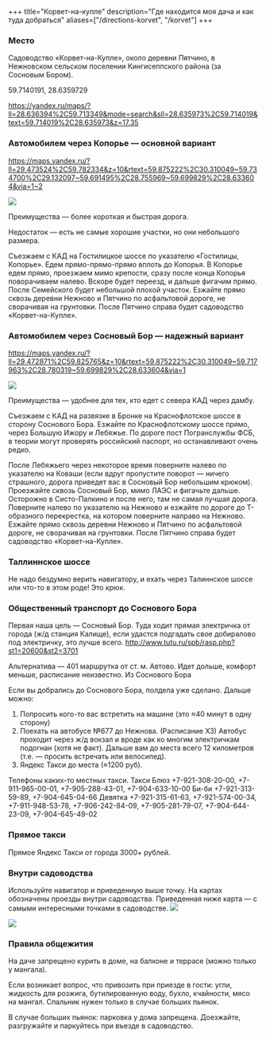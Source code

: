 +++
title="Корвет-на-купле"
description="Где находится моя дача и как туда добраться"
aliases=["/directions-korvet", "/korvet"]
+++
### Место

Садоводство «Корвет-на-Купле», около деревни Пятчино, в Нежновском сельском поселении Кингисеппского района (за Сосновым Бором).

59.7140191, 28.6359729


https://yandex.ru/maps/?ll=28.636394%2C59.713349&mode=search&sll=28.635973%2C59.714019&text=59.714019%2C28.635973&z=17.35

### Автомобилем через Копорье — основной вариант

<https://maps.yandex.ru/?ll=29.473524%2C59.782334&z=10&rtext=59.875222%2C30.310049~59.734700%2C29.132097~59.691495%2C28.755969~59.699829%2C28.633604&via=1~2>

![](../drive-through-koporie.png)

Преимущества — более короткая и быстрая дорога.

Недостаток — есть не самые хорошие участки, но они небольшого размера.

Съезжаем с КАД на Гостилицкое шоссе по указателю «Гостилицы, Копорье». Едем прямо-прямо-прямо вплоть до Копорья. В Копорье едем прямо, проезжаем мимо крепости, сразу после конца Копорья поворачиваем налево. Вскоре будет переезд, и дальше фигачим прямо. После Семейского будет небольшой плохой участок. Езжайте прямо сквозь деревни Нежново и Пятчино по асфальтовой дороге, не сворачивая на грунтовки. После Пятчино справа будет садоводство «Корвет-на-Купле».

### Автомобилем через Сосновый Бор — надежный вариант

<https://maps.yandex.ru/?ll=29.472871%2C59.825765&z=10&rtext=59.875222%2C30.310049~59.717963%2C28.780319~59.699829%2C28.633604&via=1>

![](../drive-through-sosnoviy-bor.png)

Преимущества — удобнее для тех, кто едет с севера КАД через дамбу.

Съезжаем с КАД на развязке в Бронке на Краснофлотское шоссе в сторону Соснового Бора. Езжайте по Краснофлотскому шоссе прямо, через Большую Ижору и Лебяжье. По дороге пост Погранслужбы ФСБ, в теории могут проверять российский паспорт, но останавливают очень редко.

После Лебяжьего через некоторое время поверните налево по указателю на Коваши (если вдруг пропустите поворот — ничего страшного, дорога приведет вас в Сосновый Бор небольшим крюком). Проезжайте сквозь Сосновый Бор, мимо ЛАЭС и фигачьте дальше. Осторожно в Систо-Палкино и после него, там не самая лучшая дорога. Поверните налево по указателю на Нежново и езжайте по дороге до Т-образного перекрестка, на котором поверните направо на Нежново. Езжайте прямо сквозь деревни Нежново и Пятчино по асфальтовой дороге, не сворачивая на грунтовки. После Пятчино справа будет садоводство «Корвет-на-Купле».

### Таллиннское шоссе 
Не надо бездумно верить навигатору, и ехать через Талиннское шоссе или что-то в этом роде! Это крюк.

### Общественный транспорт до Соснового Бора

Первая наша цель — Сосновый Бор. Туда ходит прямая электричка от города (ж/д станция Калище), если удастся подгадать свое добиралово под электричку, это лучше всего. http://www.tutu.ru/spb/rasp.php?st1=20600&st2=3701

Альтернатива — 401 маршрутка от ст. м. Автово. Идет дольше, комфорт меньше, расписание неизвестно.
Из Соснового Бора

Если вы добрались до Соснового Бора, полдела уже сделано. Дальше можно:

1. Попросить кого-то вас встретить на машине (это ≈40 минут в одну сторону)
2. Поехать на автобусе №677 до Нежнова. (Расписание ХЗ) Автобус проходит через ж/д вокзал и вроде как ко многим электричкам подогнан (хотя не факт). Дальше вам до места всего 12 километров (т.е. — просить встречать или велосипед).
3. Яндекс Такси до места (≈1200 руб).

Телефоны каких-то местных такси.
        Такси Блюз +7-921-308-20-00, +7-911-965-00-01, +7-905-288-43-01, +7-904-633-10-00
        Би-би +7-921-313-59-89, +7-904-645-04-66
        Девятка +7-921-315-61-63, +7-921-574-00-34, +7-911-948-53-78, +7-906-242-84-09, +7-905-281-79-07, +7-904-644-23-09, +7-904-645-49-02

### Прямое такси

Прямое Яндекс Такси от города 3000+ рублей.

### Внутри садоводства

Используйте навигатор и приведенную выше точку. На картах обозначены проезды внутри садоводства. Приведенная ниже карта — с самыми интересными точками в садоводстве.
![](../korvet-map-new.png)

![](../tsarev-house.jpg)

### Правила общежития

На даче запрещено курить в доме, на балконе и террасе (можно только у мангала).

Если возникает вопрос, что привозить при приезде в гости: угли, жидкость для розжига, бутилированную воду, бухло, кчайности, мясо на мангал. Спальник нужен только в случае больших пьянок.

В случае больших пьянок: парковка у дома запрещена. Доезжайте, разгружайте и паркуйтесь при въезде в садоводство.
